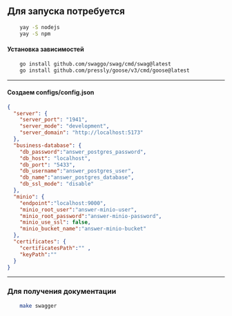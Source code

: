 ## Для запуска потребуется

```bash
    yay -S nodejs
    yay -S npm
```
#### Установка зависимостей
```bash
    go install github.com/swaggo/swag/cmd/swag@latest
    go install github.com/pressly/goose/v3/cmd/goose@latest
```
---
#### Создаем configs/config.json
```json
{
  "server": {
    "server_port": "1941",
    "server_mode": "development",
    "server_domain": "http://localhost:5173"
  },
  "business-database": {
    "db_password":"answer_postgres_password",
    "db_host": "localhost",
    "db_port": "5433",
    "db_username":"answer_postgres_user",
    "db_name":"answer_postgres_database",
    "db_ssl_mode": "disable"
  },
  "minio": {
    "endpoint":"localhost:9000",
    "minio_root_user":"answer-minio-user",
    "minio_root_password":"answer-minio-password",
    "minio_use_ssl": false,
    "minio_bucket_name":"answer-minio-bucket"
  },
  "certificates": {
    "certificatesPath":"" ,
    "keyPath":""
  }
}
```
---
### Для получения документации
```bash
    make swagger
```